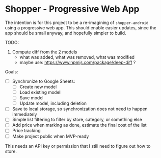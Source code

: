 # Shopper - Progressive Web App

The intention is for this project to be a re-imagining of `shopper-android` using a progressive web app. This should enable easier updates, since the app should be small anyway, and hopefully simpler to build.

TODO:
 1. Compute diff from the 2 models
    * what was added, what was removed, what was modified
    * maybe use: https://www.npmjs.com/package/deep-diff ?

Goals:
 - [ ] Synchronize to Google Sheets:
    - [ ] Create new model
    - [ ] Load existing model
    - [ ] Save model
    - [ ] Update model, including deletion

 - [ ] Save to local storage, so synchronization does not need to happen immediately
 - [ ] Simple list filtering to filter by store, category, or something else
 - [ ] Add price when marking as done, estimate the final cost of the list
 - [ ] Price tracking
 - [ ] Make project public when MVP-ready

This needs an API key or permission that I still need to figure out how to store.
